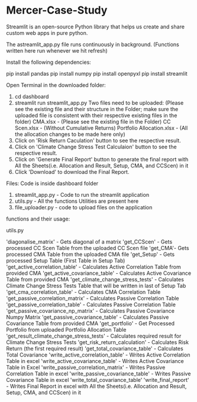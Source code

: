 # Mercer-Case-Study

Streamlit is an open-source Python library that helps us create and share custom web apps in pure python.

The astreamlit_app.py file runs continuously in background.
(Functions written here run whenever we hit refresh)

Install the following dependencies:

pip install pandas
pip install numpy
pip install openpyxl
pip install streamlit


Open Terminal in the downloaded folder:

1. cd dashboard
2. streamlit run streamlit_app.py
Two files need to be uploaded: 
(Please see the existing file and their structure in the Folder; make sure the uploaded file is consistent with their respective existing files in the folder)
CMA.xlsx - (Please see the existing file in the Folder)
CC Scen.xlsx - (Without Cumulative Returns)
Portfolio Allocation.xlsx - (All the allocation changes to be made here only)
3. Click on 'Risk Return Caculation' button to see the respective result.
4. Click on 'Climate Change Stress Test Calculaion' button to see the respective result.
5. Click on 'Generate Final Report' button to generate the final report with All the Sheets(i.e. Allocation and Result, Setup, CMA, and CCScen) in it
6. Click 'Download' to download the Final Report.

Files:
Code is inside dashboard folder
1. streamlit_app.py - Code to run the streamlit application
2. utils.py - All the functions Utilities are present here
3. file_uploader.py - code to upload files on the application
   

functions and their usage:

utils.py

'diagonalise_matrix' - Gets diagonal of a matrix
 'get_CCScen' - Gets processed CC Scen Table from the uploaded CC Scen file
 'get_CMA'- Gets processed CMA Table from the uploaded CMA file
 'get_Setup' - Gets processed Setup Table (First Table in Setup Tab)
 'get_active_correlation_table' - Calculates Active Correlation Table from provided CMA
 'get_active_covariance_table' - Calculates Active Covariance Table from provided CMA
 'get_climate_change_stress_tests' - Calculates Climate Change Stress Tests Table that will be written in last of Setup Tab
 'get_cma_correlation_table' - Calculates CMA Correlation Table
 'get_passive_correlation_matrix' - Calculates Passive Correlation Table
 'get_passive_correlation_table' - Calculates Passive Correlation Table
 'get_passive_covariance_np_matrix' - Calculates Passive Covariance Numpy Matrix
 'get_passive_covariance_table' - Calculates Passive Covariance Table from provided CMA
 'get_portfolio' - Get Processed Portfolio from uploaded Portfolio Allocation Table
 'get_result_climate_change_stress_tests' - Calculates required result for Climate Change Stress Tests
 'get_risk_return_calculation' - Calculates Risk Return (the first required result)
 'get_total_covariance_table' - Calculates Total Covariance
 'write_active_correlation_table' - Writes Active Correlation Table in excel
 'write_active_covariance_table' - Writes Active Covariance Table in Excel
 'write_passive_correlation_matrix' - Writes Passive Correlation Table in excel 
 'write_passive_covariance_table' - Writes Passive Covariance Table in excel
 'write_total_covariance_table'
 'write_final_report' - Writes Final Report in excel with All the Sheets(i.e. Allocation and Result, Setup, CMA, and CCScen) in it
 

